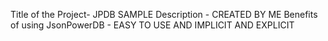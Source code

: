 Title of the Project- JPDB SAMPLE
Description - CREATED BY ME 
Benefits of using JsonPowerDB - EASY TO USE AND IMPLICIT AND EXPLICIT
